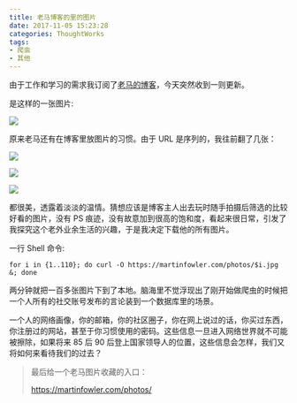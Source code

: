 ```yaml
---
title: 老马博客的里的图片
date: 2017-11-05 15:23:28
categories: ThoughtWorks
tags:
- 爬虫
- 其他
---
```


由于工作和学习的需求我订阅了[老马的博客](https://martinfowler.com)，今天突然收到一则更新。



是这样的一张图片:

![](https://martinfowler.com/photos/110.jpg)

原来老马还有在博客里放图片的习惯。由于 URL 是序列的，我往前翻了几张：

![](https://martinfowler.com/photos/109.jpg)

![](https://martinfowler.com/photos/108.jpg)

![](https://martinfowler.com/photos/107.jpg)



都很美，透露着淡淡的温情。猜想应该是博客主人出去玩时随手拍摄后筛选的比较好看的图片，没有 PS 痕迹，没有故意加到很高的饱和度，看起来很日常，引发了我探究这个老外业余生活的兴趣，于是我决定下载他的所有图片。

一行 Shell 命令:

```
for i in {1..110}; do curl -O https://martinfowler.com/photos/$i.jpg &; done
```

两分钟就把一百多张图片下到了本地。脑海里不觉浮现出了刚开始做爬虫的时候把一个人所有的社交账号发布的言论装到一个数据库里的场景。

一个人的网络画像，你的邮箱，你的社区圈子，你在网上说过的话，你买过东西，你注册过的网站，甚至于你习惯使用的密码。这些信息一旦进入网络世界就不可能被擦除，如果将来 85 后 90 后登上国家领导人的位置，这些信息会怎样，我们又将如何来看待我们的过去？

> 最后给一个老马图片收藏的入口：
>
> <https://martinfowler.com/photos/>